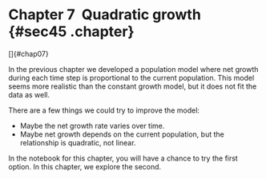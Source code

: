 ﻿Chapter 7  Quadratic growth {#sec45 .chapter}
===========================

[]{#chap07}

In the previous chapter we developed a population model where net growth
during each time step is proportional to the current population. This
model seems more realistic than the constant growth model, but it does
not fit the data as well.

There are a few things we could try to improve the model:

-   Maybe the net growth rate varies over time.
-   Maybe net growth depends on the current population, but the
    relationship is quadratic, not linear.

In the notebook for this chapter, you will have a chance to try the
first option. In this chapter, we explore the second.

